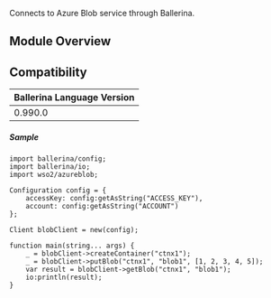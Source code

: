 Connects to Azure Blob service through Ballerina.

## Module Overview

## Compatibility
| Ballerina Language Version 
| -------------------------- 
| 0.990.0                    

##### Sample

```ballerina
import ballerina/config;
import ballerina/io;
import wso2/azureblob;

Configuration config = {
    accessKey: config:getAsString("ACCESS_KEY"),
    account: config:getAsString("ACCOUNT")
};

Client blobClient = new(config);

function main(string... args) {
    _ = blobClient->createContainer("ctnx1");
    _ = blobClient->putBlob("ctnx1", "blob1", [1, 2, 3, 4, 5]);
    var result = blobClient->getBlob("ctnx1", "blob1");
    io:println(result);
}
```
